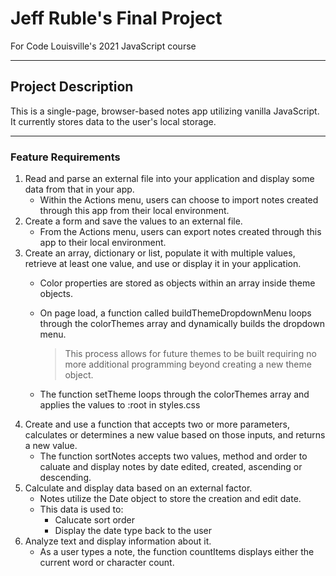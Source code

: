 # Jeff Ruble's Final Project
For Code Louisville's 2021 JavaScript course
***
## Project Description
This is a single-page, browser-based notes app utilizing vanilla JavaScript. It currently stores data to the user's local storage.
***
### Feature Requirements
1. Read and parse an external file into your application and display some data from that in your app.
    - Within the Actions menu, users can choose to import notes created through this app from their local environment.
2. Create a form and save the values to an external file.
    - From the Actions menu, users can export notes created through this app to their local environment.
3. Create an array, dictionary or list, populate it with multiple values, retrieve at least one value, and use or display it in your application.
    - Color properties are stored as objects within an array inside theme objects.
    - On page load, a function called buildThemeDropdownMenu loops through the colorThemes array and dynamically builds the dropdown menu. 

        > This process allows for future themes to be built requiring no more additional programming beyond creating a new theme object.

    - The function setTheme loops through the colorThemes array and applies the values to :root in styles.css
4. Create and use a function that accepts two or more parameters, calculates or determines a new value based on those inputs, and returns a new value.
    - The function sortNotes accepts two values, method and order to caluate and display notes by date edited, created, ascending or descending.
5. Calculate and display data based on an external factor.
    - Notes utilize the Date object to store the creation and edit date.
    - This data is used to:
        - Calucate sort order
        - Display the date type back to the user
6. Analyze text and display information about it.
    - As a user types a note, the function countItems displays either the current word or character count.